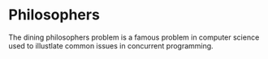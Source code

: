 # Philosophers
The dining philosophers problem is a famous problem in computer science used to illustlate common issues in concurrent programming.  
